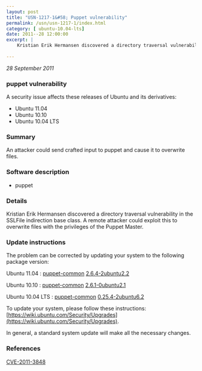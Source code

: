 ```yaml
---
layout: post
title: "USN-1217-1&#58; Puppet vulnerability"
permalink: /usn/usn-1217-1/index.html
category: [ ubuntu-10.04-lts]
date: 2011--28 12:00:00
excerpt: |
    Kristian Erik Hermansen discovered a directory traversal vulnerability in the SSLFile indirection base class. A remote attacker could exploit this to overwrite files with the privileges of the Puppet Master. 
    
--- 
```

 
 

*28 September 2011*

### puppet vulnerability

A security issue affects these releases of Ubuntu and its derivatives:

* Ubuntu 11.04
* Ubuntu 10.10
* Ubuntu 10.04 LTS

### Summary

An attacker could send crafted input to puppet and cause it to overwrite files.

### Software description

* puppet 

### Details

Kristian Erik Hermansen discovered a directory traversal vulnerability in the SSLFile indirection base class. A remote attacker could exploit this to overwrite files with the privileges of the Puppet Master. 

### Update instructions

The problem can be corrected by updating your system to the following package version:

Ubuntu 11.04
 : [puppet-common](https://launchpad.net/ubuntu/+source/puppet) <span> [2.6.4-2ubuntu2.2](https://launchpad.net/ubuntu/+source/puppet/2.6.4-2ubuntu2.2) </span> 

Ubuntu 10.10
 : [puppet-common](https://launchpad.net/ubuntu/+source/puppet) <span> [2.6.1-0ubuntu2.1](https://launchpad.net/ubuntu/+source/puppet/2.6.1-0ubuntu2.1) </span> 

Ubuntu 10.04 LTS
 : [puppet-common](https://launchpad.net/ubuntu/+source/puppet) <span> [0.25.4-2ubuntu6.2](https://launchpad.net/ubuntu/+source/puppet/0.25.4-2ubuntu6.2) </span> 

To update your system, please follow these instructions: [https://wiki.ubuntu.com/Security/Upgrades](https://wiki.ubuntu.com/Security/Upgrades).

In general, a standard system update will make all the necessary changes. 

### References

 
 [CVE-2011-3848](http://people.ubuntu.com/~ubuntu-security/cve/CVE-2011-3848)
 

